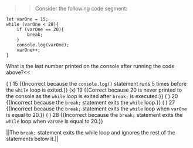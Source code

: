 >>Consider the following code segment:

```
let varOne = 15;
while (varOne < 28){
    if (varOne == 20){
        break;
    }
    console.log(varOne);
    varOne++;
}
```

What is the last number printed on the console after running the code above?<<

( ) 15 {{Incorrect because the `console.log()` statement runs 5 times before the `while` loop is exited.}}
(x) 19 {{Correct because 20 is never printed to the console as the `while` loop is exited after `break;` is executed.}}
( ) 20 {{Incorrect because the `break;` statement exits the `while` loop.}}
( ) 27 {{Incorrect because the `break;` statement exits the `while` loop when `varOne` is equal to 20.}}
( ) 28 {{Incorrect because the `break;` statement exits the `while` loop when `varOne` is equal to 20.}}

||The `break;` statement exits the while loop and ignores the rest of the statements below it.||